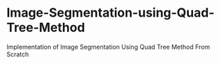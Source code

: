 # Image-Segmentation-using-Quad-Tree-Method
Implementation of Image Segmentation Using Quad Tree Method From Scratch
